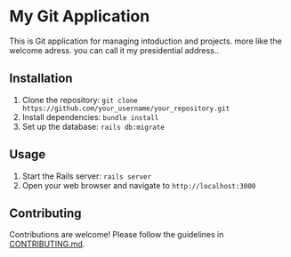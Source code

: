 # My Git Application

This is Git application for managing intoduction and projects. more like the welcome adress.
you can call it my presidential address..

## Installation

1. Clone the repository: `git clone https://github.com/your_username/your_repository.git`
2. Install dependencies: `bundle install`
3. Set up the database: `rails db:migrate`

## Usage

1. Start the Rails server: `rails server`
2. Open your web browser and navigate to `http://localhost:3000`

## Contributing

Contributions are welcome! Please follow the guidelines in [CONTRIBUTING.md](CONTRIBUTING.md).


